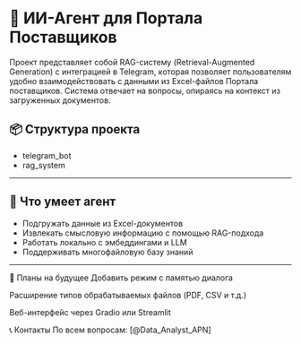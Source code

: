 # 🤖 ИИ-Агент для Портала Поставщиков

Проект представляет собой RAG-систему (Retrieval-Augmented Generation) с интеграцией в Telegram, которая позволяет пользователям удобно взаимодействовать с данными из Excel-файлов Портала поставщиков. Система отвечает на вопросы, опираясь на контекст из загруженных документов.

## 📦 Структура проекта

- telegram_bot
- rag_system


---

## 🧠 Что умеет агент

- Подгружать данные из Excel-документов
- Извлекать смысловую информацию с помощью RAG-подхода
- Работать локально с эмбеддингами и LLM 
- Поддерживать многофайловую базу знаний

---


📌 Планы на будущее
Добавить режим с памятью диалога

Расширение типов обрабатываемых файлов (PDF, CSV и т.д.)

Веб-интерфейс через Gradio или Streamlit

📞 Контакты
По всем вопросам: [@Data_Analyst_APN]
